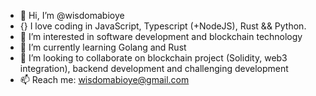 - 👋 Hi, I’m @wisdomabioye
- 󠁻{} I love coding in JavaScript, Typescript (+NodeJS), Rust && Python.
- 👀 I’m interested in software development and blockchain technology
- 🌱 I’m currently learning Golang and Rust
- 💞️ I’m looking to collaborate on blockchain project (Solidity, web3 integration), backend development and challenging development
- 📫 Reach me: wisdomabioye@gmail.com

<!---
wisdomabioye/wisdomabioye is a ✨ special ✨ repository because its `README.md` (this file) appears on your GitHub profile.
You can click the Preview link to take a look at your changes.
--->
